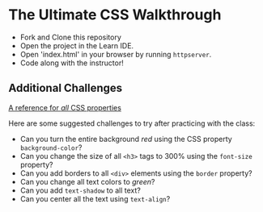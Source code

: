 # The Ultimate CSS Walkthrough

+ Fork and Clone this repository
+ Open the project in the Learn IDE.
+ Open 'index.html' in your browser by running `httpserver`.
+ Code along with the instructor!

## Additional Challenges

[A reference for _all_ CSS properties](https://www.w3schools.com/cssref/dhefault.asp)

Here are some suggested challenges to try after practicing with the class:

* Can you turn the entire background _red_ using the CSS property `background-color`?
* Can you change the size of all `<h3>` tags to 300% using the `font-size` property?
* Can you add borders to all `<div>` elements using the `border` property?
* Can you change all text colors to _green_?
* Can you add `text-shadow` to all text?
* Can you center all the text using `text-align`?
